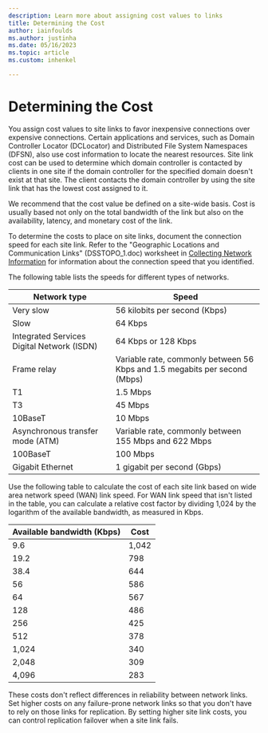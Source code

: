 ```yaml
---
description: Learn more about assigning cost values to links
title: Determining the Cost
author: iainfoulds
ms.author: justinha
ms.date: 05/16/2023
ms.topic: article
ms.custom: inhenkel

---
```


# Determining the Cost

You assign cost values to site links to favor inexpensive connections over expensive connections. Certain applications and services, such as Domain Controller Locator (DCLocator) and Distributed File System Namespaces (DFSN), also use cost information to locate the nearest resources. Site link cost can be used to determine which domain controller is contacted by clients in one site if the domain controller for the specified domain doesn't exist at that site. The client contacts the domain controller by using the site link that has the lowest cost assigned to it.

We recommend that the cost value be defined on a site-wide basis. Cost is usually based not only on the total bandwidth of the link but also on the availability, latency, and monetary cost of the link.

To determine the costs to place on site links, document the connection speed for each site link. Refer to the "Geographic Locations and Communication Links" (DSSTOPO_1.doc) worksheet in [Collecting Network Information](../../ad-ds/plan/Collecting-Network-Information.md) for information about the connection speed that you identified.

The following table lists the speeds for different types of networks.

|Network type|Speed|
|----------------|---------|
|Very slow|56 kilobits per second (Kbps)|
|Slow|64 Kbps|
|Integrated Services Digital Network (ISDN)|64 Kbps or 128 Kbps|
|Frame relay|Variable rate, commonly between 56 Kbps and 1.5 megabits per second (Mbps)|
|T1|1.5 Mbps|
|T3|45 Mbps|
|10BaseT|10 Mbps|
|Asynchronous transfer mode (ATM)|Variable rate, commonly between 155 Mbps and 622 Mbps|
|100BaseT|100 Mbps|
|Gigabit Ethernet|1 gigabit per second (Gbps)|

Use the following table to calculate the cost of each site link based on wide area network speed (WAN) link speed. For WAN link speed that isn't listed in the table, you can calculate a relative cost factor by dividing 1,024 by the logarithm of the available bandwidth, as measured in Kbps.

|Available bandwidth (Kbps)|Cost|
|--------------------------------|--------|
|9.6|1,042|
|19.2|798|
|38.4|644|
|56|586|
|64|567|
|128|486|
|256|425|
|512|378|
|1,024|340|
|2,048|309|
|4,096|283|

These costs don't reflect differences in reliability between network links. Set higher costs on any failure-prone network links so that you don't have to rely on those links for replication. By setting higher site link costs, you can control replication failover when a site link fails.
